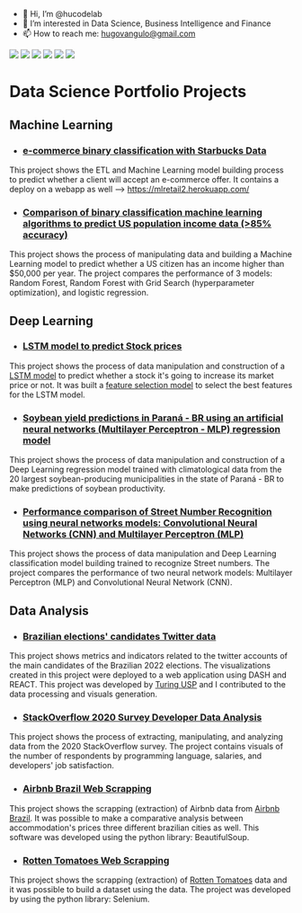 - 👋 Hi, I’m @hucodelab
- 👀 I’m interested in Data Science, Business Intelligence and Finance
- 📫 How to reach me: hugovangulo@gmail.com
  
<!-- <div align="center">
  <a href="https://hucodelab.github.io/">
  <img height="180em" src="https://github-readme-stats.vercel.app/api?username=hucodelab&show_icons=true&theme=dark&include_all_commits=true&count_private=true"/>
  <img height="180em" src="https://github-readme-stats.vercel.app/api/top-langs/?username=hucodelab&layout=compact&langs_count=7&theme=dark"/>
</div>
  
<div style="display: inline_block"><br>
  <img align="center" alt="Rafa-Python" height="30" width="40" src="https://raw.githubusercontent.com/devicons/devicon/master/icons/python/python-original.svg">
  <img align="center" alt="Hugo-postgresql" height="30" width="40" src="https://cdn.jsdelivr.net/gh/devicons/devicon/icons/postgresql/postgresql-original-wordmark.svg" />
  <img align="center" alt="Rafa-HTML" height="30" width="40" src="https://raw.githubusercontent.com/devicons/devicon/master/icons/html5/html5-original.svg">
  <img align="center" alt="Rafa-CSS" height="30" width="40" src="https://raw.githubusercontent.com/devicons/devicon/master/icons/css3/css3-original.svg">
  <img align="center" alt="Hugo-Django" height="30" width="40" src="https://cdn.jsdelivr.net/gh/devicons/devicon/icons/django/django-plain-wordmark.svg">
  <img align="center" alt="Hugo-Django" height="30" width="40" src="https://cdn.jsdelivr.net/gh/devicons/devicon/icons/heroku/heroku-original-wordmark.svg" />
</div>   -->

<div> 
  <a href="https://www.youtube.com/channel/UCp6UiWY7hqb4cyu2bDOse8Q" target="_blank"><img src="https://img.shields.io/badge/YouTube-FF0000?style=for-the-badge&logo=youtube&logoColor=white" target="_blank"></a>
  <a href = "mailto:hugovangulo@gmail.com"><img src="https://img.shields.io/badge/-Gmail-%23333?style=for-the-badge&logo=gmail&logoColor=white" target="_blank"></a>
  <a href="https://www.linkedin.com/in/hugo-r-vallejo-angulo/" target="_blank"><img src="https://img.shields.io/badge/-LinkedIn-%230077B5?style=for-the-badge&logo=linkedin&logoColor=white" target="_blank"></a>  
  <a href="https://www.kaggle.com/hugovallejo" target="_blank"><img src="https://img.shields.io/badge/Kaggle-20BEFF?style=for-the-badge&logo=Kaggle&logoColor=white" target="_blank"></a>  
  <a href="https://hugova.medium.com/" target="_blank"><img src="https://img.shields.io/badge/Medium-12100E?style=for-the-badge&logo=medium&logoColor=white" target="_blank"></a>
  <a href="https://hucodelab.github.io/" target="_blank"><img src="https://img.shields.io/badge/website-000000?style=for-the-badge&logo=About.me&logoColor=white" target="_blank"></a>
</div>  

# Data Science Portfolio Projects

## Machine Learning

* ### [e-commerce binary classification with Starbucks Data](https://github.com/hucodelab/ML_retail_industry2/blob/master/ML_model_retail_industry.ipynb)

This project shows the ETL and Machine Learning model building process to predict whether a client will accept an e-commerce offer. It contains a deploy on a webapp as well --> https://mlretail2.herokuapp.com/

* ### [Comparison of binary classification machine learning algorithms to predict US population income data (>85% accuracy)](https://github.com/hucodelab/population_income_US/blob/master/scripts/analise_e_modelos.ipynb)

This project shows the process of manipulating data and building a Machine Learning model to predict whether a US citizen has an income higher than $50,000 per year. The project compares the performance of 3 models: Random Forest, Random Forest with Grid Search (hyperparameter optimization), and logistic regression.

## Deep Learning

* ### [LSTM model to predict Stock prices](https://github.com/turing-usp/nala_itau_2022/blob/merge_all/LSTM_petr.ipynb)

This project shows the process of data manipulation and construction of a [LSTM model](https://github.com/turing-usp/nala_itau_2022/blob/merge_all/LSTM_petr.ipynb) to predict whether a stock it's going to increase its market price or not. It was built a [feature selection model](https://github.com/turing-usp/nala_itau_2022/blob/merge_all/compilado_quant_qual.ipynb) to select the best features for the LSTM model.

* ### [Soybean yield predictions in Paraná - BR using an artificial neural networks (Multilayer Perceptron - MLP) regression model](https://www.kaggle.com/code/hugovallejo/soy-productivity-prediction-from-climatology-data)

This project shows the process of data manipulation and construction of a Deep Learning regression model trained with climatological data from the 20 largest soybean-producing municipalities in the state of Paraná - BR to make predictions of soybean productivity.

* ### [Performance comparison of Street Number Recognition using neural networks models: Convolutional Neural Networks (CNN) and Multilayer Perceptron (MLP)](https://www.kaggle.com/code/hugovallejo/cnn-mlp-street-view-numbers-recognition)

This project shows the process of data manipulation and Deep Learning classification model building trained to recognize Street numbers. The project compares the performance of two neural network models: Multilayer Perceptron (MLP) and Convolutional Neural Network (CNN).

## Data Analysis

* ### [Brazilian elections' candidates Twitter data](http://www.presidenciaveis.turingusp.com.br/)

This project shows metrics and indicators related to the twitter accounts of the main candidates of the Brazilian 2022 elections. The visualizations created in this project were deployed to a web application using DASH and REACT. This project was developed by [Turing USP](https://github.com/turing-usp) and I contributed to the data processing and visuals generation.

* ### [StackOverflow 2020 Survey Developer Data Analysis](https://github.com/hucodelab/StackOverflow_Survey_Study2020/blob/master/StackOverflow_Survey2020.ipynb)

This project shows the process of extracting, manipulating, and analyzing data from the 2020 StackOverflow survey. The project contains visuals of the number of respondents by programming language, salaries, and developers' job satisfaction.

* ### [Airbnb Brazil Web Scrapping](https://github.com/hucodelab/airbnb_webscraping/blob/main/airbnb.ipynb)

This project shows the scrapping (extraction) of Airbnb data from [Airbnb Brazil](https://www.airbnb.com.br). It was possible to make a comparative analysis between accommodation's prices three different brazilian cities as well. This software was developed using the python library: BeautifulSoup.

* ### [Rotten Tomatoes Web Scrapping](https://github.com/hucodelab/Crawler-do-Rotten-Tomatoes/blob/master/rotten_tomatoes_4.ipynb)

This project shows the scrapping (extraction) of [Rotten Tomatoes](https://www.rottentomatoes.com) data and it was possible to build a dataset using the data. The project was developed by using the python library: Selenium.
